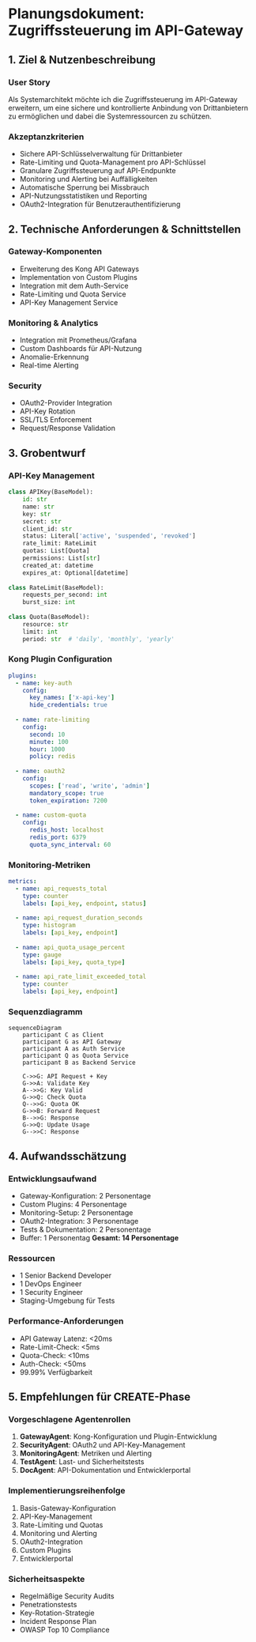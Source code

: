 # Planungsdokument: Zugriffssteuerung im API-Gateway

## 1. Ziel & Nutzenbeschreibung

### User Story
Als Systemarchitekt möchte ich die Zugriffssteuerung im API-Gateway erweitern, um eine sichere und kontrollierte Anbindung von Drittanbietern zu ermöglichen und dabei die Systemressourcen zu schützen.

### Akzeptanzkriterien
- Sichere API-Schlüsselverwaltung für Drittanbieter
- Rate-Limiting und Quota-Management pro API-Schlüssel
- Granulare Zugriffssteuerung auf API-Endpunkte
- Monitoring und Alerting bei Auffälligkeiten
- Automatische Sperrung bei Missbrauch
- API-Nutzungsstatistiken und Reporting
- OAuth2-Integration für Benutzerauthentifizierung

## 2. Technische Anforderungen & Schnittstellen

### Gateway-Komponenten
- Erweiterung des Kong API Gateways
- Implementation von Custom Plugins
- Integration mit dem Auth-Service
- Rate-Limiting und Quota Service
- API-Key Management Service

### Monitoring & Analytics
- Integration mit Prometheus/Grafana
- Custom Dashboards für API-Nutzung
- Anomalie-Erkennung
- Real-time Alerting

### Security
- OAuth2-Provider Integration
- API-Key Rotation
- SSL/TLS Enforcement
- Request/Response Validation

## 3. Grobentwurf

### API-Key Management
```python
class APIKey(BaseModel):
    id: str
    name: str
    key: str
    secret: str
    client_id: str
    status: Literal['active', 'suspended', 'revoked']
    rate_limit: RateLimit
    quotas: List[Quota]
    permissions: List[str]
    created_at: datetime
    expires_at: Optional[datetime]
    
class RateLimit(BaseModel):
    requests_per_second: int
    burst_size: int
    
class Quota(BaseModel):
    resource: str
    limit: int
    period: str  # 'daily', 'monthly', 'yearly'
```

### Kong Plugin Configuration
```yaml
plugins:
  - name: key-auth
    config:
      key_names: ['x-api-key']
      hide_credentials: true
      
  - name: rate-limiting
    config:
      second: 10
      minute: 100
      hour: 1000
      policy: redis
      
  - name: oauth2
    config:
      scopes: ['read', 'write', 'admin']
      mandatory_scope: true
      token_expiration: 7200
      
  - name: custom-quota
    config:
      redis_host: localhost
      redis_port: 6379
      quota_sync_interval: 60
```

### Monitoring-Metriken
```yaml
metrics:
  - name: api_requests_total
    type: counter
    labels: [api_key, endpoint, status]
    
  - name: api_request_duration_seconds
    type: histogram
    labels: [api_key, endpoint]
    
  - name: api_quota_usage_percent
    type: gauge
    labels: [api_key, quota_type]
    
  - name: api_rate_limit_exceeded_total
    type: counter
    labels: [api_key, endpoint]
```

### Sequenzdiagramm
```mermaid
sequenceDiagram
    participant C as Client
    participant G as API Gateway
    participant A as Auth Service
    participant Q as Quota Service
    participant B as Backend Service
    
    C->>G: API Request + Key
    G->>A: Validate Key
    A-->>G: Key Valid
    G->>Q: Check Quota
    Q-->>G: Quota OK
    G->>B: Forward Request
    B-->>G: Response
    G->>Q: Update Usage
    G-->>C: Response
```

## 4. Aufwandsschätzung

### Entwicklungsaufwand
- Gateway-Konfiguration: 2 Personentage
- Custom Plugins: 4 Personentage
- Monitoring-Setup: 2 Personentage
- OAuth2-Integration: 3 Personentage
- Tests & Dokumentation: 2 Personentage
- Buffer: 1 Personentag
**Gesamt: 14 Personentage**

### Ressourcen
- 1 Senior Backend Developer
- 1 DevOps Engineer
- 1 Security Engineer
- Staging-Umgebung für Tests

### Performance-Anforderungen
- API Gateway Latenz: <20ms
- Rate-Limit-Check: <5ms
- Quota-Check: <10ms
- Auth-Check: <50ms
- 99.99% Verfügbarkeit

## 5. Empfehlungen für CREATE-Phase

### Vorgeschlagene Agentenrollen
1. **GatewayAgent**: Kong-Konfiguration und Plugin-Entwicklung
2. **SecurityAgent**: OAuth2 und API-Key-Management
3. **MonitoringAgent**: Metriken und Alerting
4. **TestAgent**: Last- und Sicherheitstests
5. **DocAgent**: API-Dokumentation und Entwicklerportal

### Implementierungsreihenfolge
1. Basis-Gateway-Konfiguration
2. API-Key-Management
3. Rate-Limiting und Quotas
4. Monitoring und Alerting
5. OAuth2-Integration
6. Custom Plugins
7. Entwicklerportal

### Sicherheitsaspekte
- Regelmäßige Security Audits
- Penetrationstests
- Key-Rotation-Strategie
- Incident Response Plan
- OWASP Top 10 Compliance 